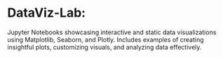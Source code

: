 # DataViz-Lab:
Jupyter Notebooks showcasing interactive and static data visualizations using Matplotlib, Seaborn, and Plotly. Includes examples of creating insightful plots, customizing visuals, and analyzing data effectively.
